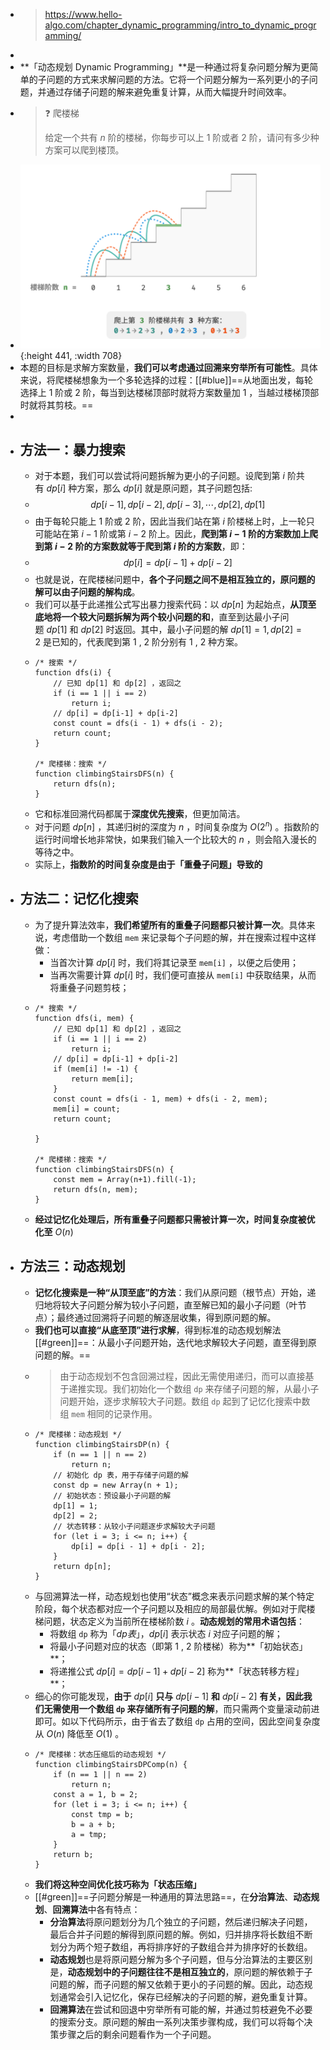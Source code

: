 - > https://www.hello-algo.com/chapter_dynamic_programming/intro_to_dynamic_programming/
-
- **「动态规划 Dynamic Programming」**是一种通过将复杂问题分解为更简单的子问题的方式来求解问题的方法。它将一个问题分解为一系列更小的子问题，并通过存储子问题的解来避免重复计算，从而大幅提升时间效率。
- > ❓ 爬楼梯
  >
  > 给定一个共有 $n$ 阶的楼梯，你每步可以上 1 阶或者 2 阶，请问有多少种方案可以爬到楼顶。
- ![image.png](../assets/image_1689154160717_0.png){:height 441, :width 708}
- 本题的目标是求解方案数量，**我们可以考虑通过回溯来穷举所有可能性**。具体来说，将爬楼梯想象为一个多轮选择的过程：[[#blue]]==从地面出发，每轮选择上 1 阶或 2 阶，每当到达楼梯顶部时就将方案数量加 1 ，当越过楼梯顶部时就将其剪枝。==
-
- ## 方法一：暴力搜索
	- 对于本题，我们可以尝试将问题拆解为更小的子问题。设爬到第 $i$ 阶共有 $dp[i]$ 种方案，那么 $dp[i]$ 就是原问题，其子问题包括:
	- $$dp[i-1], dp[i-2], dp[i-3], \cdots, dp[2], dp[1]$$
	- 由于每轮只能上 1 阶或 2 阶，因此当我们站在第 $i$ 阶楼梯上时，上一轮只可能站在第 $i−1$ 阶或第 $i−2$ 阶上。因此，**爬到第 $i−1$ 阶的方案数加上爬到第 $i−2$ 阶的方案数就等于爬到第 $i$ 阶的方案数**，即：
	- $$dp[i] = dp[i-1]+dp[i-2]$$
	- 也就是说，在爬楼梯问题中，**各个子问题之间不是相互独立的，原问题的解可以由子问题的解构成**。
	- 我们可以基于此递推公式写出暴力搜索代码：以 $dp[n]$ 为起始点，**从顶至底地将一个较大问题拆解为两个较小问题的和**，直至到达最小子问题 $dp[1]$ 和 $dp[2]$ 时返回。其中，最小子问题的解 $dp[1]=1 , dp[2]=2$ 是已知的，代表爬到第 1 , 2 阶分别有 1 , 2 种方案。
	- ```
	  /* 搜索 */
	  function dfs(i) {
	      // 已知 dp[1] 和 dp[2] ，返回之
	      if (i == 1 || i == 2)
	          return i;
	      // dp[i] = dp[i-1] + dp[i-2]
	      const count = dfs(i - 1) + dfs(i - 2);
	      return count;
	  }
	  
	  /* 爬楼梯：搜索 */
	  function climbingStairsDFS(n) {
	      return dfs(n);
	  }
	  ```
	- 它和标准回溯代码都属于**深度优先搜索**，但更加简洁。
	- 对于问题 $dp[n]$ ，其递归树的深度为 $n$ ，时间复杂度为 $O(2^n)$ 。指数阶的运行时间增长地非常快，如果我们输入一个比较大的 $n$ ，则会陷入漫长的等待之中。
	- 实际上，**指数阶的时间复杂度是由于「重叠子问题」导致的**
- ## 方法二：记忆化搜索
	- 为了提升算法效率，**我们希望所有的重叠子问题都只被计算一次**。具体来说，考虑借助一个数组 `mem` 来记录每个子问题的解，并在搜索过程中这样做：
		- 当首次计算 $dp[i]$ 时，我们将其记录至 `mem[i]` ，以便之后使用；
		- 当再次需要计算 $dp[i]$ 时，我们便可直接从 `mem[i]` 中获取结果，从而将重叠子问题剪枝；
	- ```
	  /* 搜索 */
	  function dfs(i, mem) {
	      // 已知 dp[1] 和 dp[2] ，返回之
	      if (i == 1 || i == 2)
	          return i;
	      // dp[i] = dp[i-1] + dp[i-2]
	      if (mem[i] != -1) {
	          return mem[i];
	      }
	      const count = dfs(i - 1, mem) + dfs(i - 2, mem);
	      mem[i] = count;
	      return count;
	  
	  }
	  
	  /* 爬楼梯：搜索 */
	  function climbingStairsDFS(n) {
	      const mem = Array(n+1).fill(-1);
	      return dfs(n, mem);
	  }
	  ```
	- **经过记忆化处理后，所有重叠子问题都只需被计算一次，时间复杂度被优化至** $O(n)$
- ## 方法三：动态规划
	- **记忆化搜索是一种“从顶至底”的方法**：我们从原问题（根节点）开始，递归地将较大子问题分解为较小子问题，直至解已知的最小子问题（叶节点）；最终通过回溯将子问题的解逐层收集，得到原问题的解。
	- **我们也可以直接“从底至顶”进行求解**，得到标准的动态规划解法[[#green]]==：从最小子问题开始，迭代地求解较大子问题，直至得到原问题的解。==
	- > 由于动态规划不包含回溯过程，因此无需使用递归，而可以直接基于递推实现。我们初始化一个数组 `dp` 来存储子问题的解，从最小子问题开始，逐步求解较大子问题。数组 `dp` 起到了记忆化搜索中数组 `mem` 相同的记录作用。
	- ```
	  /* 爬楼梯：动态规划 */
	  function climbingStairsDP(n) {
	      if (n == 1 || n == 2)
	          return n;
	      // 初始化 dp 表，用于存储子问题的解
	      const dp = new Array(n + 1);
	      // 初始状态：预设最小子问题的解
	      dp[1] = 1;
	      dp[2] = 2;
	      // 状态转移：从较小子问题逐步求解较大子问题
	      for (let i = 3; i <= n; i++) {
	          dp[i] = dp[i - 1] + dp[i - 2];
	      }
	      return dp[n];
	  }
	  ```
	- 与回溯算法一样，动态规划也使用“状态”概念来表示问题求解的某个特定阶段，每个状态都对应一个子问题以及相应的局部最优解。例如对于爬楼梯问题，状态定义为当前所在楼梯阶数 $i$ 。**动态规划的常用术语包括**：
		- 将数组 `dp` 称为$「dp表」$，$dp[i]$ 表示状态 $i$ 对应子问题的解；
		- 将最小子问题对应的状态（即第 1 , 2 阶楼梯）称为**「初始状态」**；
		- 将递推公式 $dp[i]=dp[i−1]+dp[i−2]$ 称为**「状态转移方程」**；
	- 细心的你可能发现，**由于** $dp[i]$ **只与** $dp[i-1]$ **和** $dp[i-2]$ **有关，因此我们无需使用一个数组 `dp` 来存储所有子问题的解**，而只需两个变量滚动前进即可。如以下代码所示，由于省去了数组 `dp` 占用的空间，因此空间复杂度从 $O(n)$ 降低至 $O(1)$ 。
	- ```
	  /* 爬楼梯：状态压缩后的动态规划 */
	  function climbingStairsDPComp(n) {
	      if (n == 1 || n == 2)
	          return n;
	      const a = 1, b = 2;
	      for (let i = 3; i <= n; i++) {
	          const tmp = b;
	          b = a + b;
	          a = tmp;
	      }
	      return b;
	  }
	  ```
	- **我们将这种空间优化技巧称为「状态压缩」**
	- [[#green]]==子问题分解是一种通用的算法思路==，在**分治算法**、**动态规划**、**回溯算法**中各有特点：
		- **分治算法**将原问题划分为几个独立的子问题，然后递归解决子问题，最后合并子问题的解得到原问题的解。例如，归并排序将长数组不断划分为两个短子数组，再将排序好的子数组合并为排序好的长数组。
		- **动态规划**也是将原问题分解为多个子问题，但与分治算法的主要区别是，**动态规划中的子问题往往不是相互独立的**，原问题的解依赖于子问题的解，而子问题的解又依赖于更小的子问题的解。因此，动态规划通常会引入记忆化，保存已经解决的子问题的解，避免重复计算。
		- **回溯算法**在尝试和回退中穷举所有可能的解，并通过剪枝避免不必要的搜索分支。原问题的解由一系列决策步骤构成，我们可以将每个决策步骤之后的剩余问题看作为一个子问题。